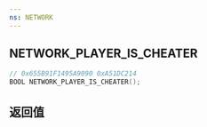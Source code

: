 ```yaml
---
ns: NETWORK
---
```

## NETWORK_PLAYER_IS_CHEATER

```c
// 0x655B91F1495A9090 0xA51DC214
BOOL NETWORK_PLAYER_IS_CHEATER();
```


## 返回值
